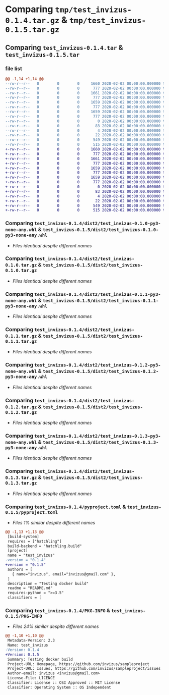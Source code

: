 # Comparing `tmp/test_invizus-0.1.4.tar.gz` & `tmp/test_invizus-0.1.5.tar.gz`

## Comparing `test_invizus-0.1.4.tar` & `test_invizus-0.1.5.tar`

### file list

```diff
@@ -1,14 +1,14 @@
--rw-r--r--   0        0        0     1660 2020-02-02 00:00:00.000000 test_invizus-0.1.4/dist2/test_invizus-0.1.0-py3-none-any.whl
--rw-r--r--   0        0        0      777 2020-02-02 00:00:00.000000 test_invizus-0.1.4/dist2/test_invizus-0.1.0.tar.gz
--rw-r--r--   0        0        0     1661 2020-02-02 00:00:00.000000 test_invizus-0.1.4/dist2/test_invizus-0.1.1-py3-none-any.whl
--rw-r--r--   0        0        0      777 2020-02-02 00:00:00.000000 test_invizus-0.1.4/dist2/test_invizus-0.1.1.tar.gz
--rw-r--r--   0        0        0     1659 2020-02-02 00:00:00.000000 test_invizus-0.1.4/dist2/test_invizus-0.1.2-py3-none-any.whl
--rw-r--r--   0        0        0      777 2020-02-02 00:00:00.000000 test_invizus-0.1.4/dist2/test_invizus-0.1.2.tar.gz
--rw-r--r--   0        0        0     1659 2020-02-02 00:00:00.000000 test_invizus-0.1.4/dist2/test_invizus-0.1.3-py3-none-any.whl
--rw-r--r--   0        0        0      777 2020-02-02 00:00:00.000000 test_invizus-0.1.4/dist2/test_invizus-0.1.3.tar.gz
--rw-r--r--   0        0        0        0 2020-02-02 00:00:00.000000 test_invizus-0.1.4/src/test_invizus/__init__.py
--rw-r--r--   0        0        0       83 2020-02-02 00:00:00.000000 test_invizus-0.1.4/src/test_invizus/invizus-test.py
--rw-r--r--   0        0        0        4 2020-02-02 00:00:00.000000 test_invizus-0.1.4/LICENCE
--rw-r--r--   0        0        0       22 2020-02-02 00:00:00.000000 test_invizus-0.1.4/README.md
--rw-r--r--   0        0        0      549 2020-02-02 00:00:00.000000 test_invizus-0.1.4/pyproject.toml
--rw-r--r--   0        0        0      515 2020-02-02 00:00:00.000000 test_invizus-0.1.4/PKG-INFO
+-rw-r--r--   0        0        0     1660 2020-02-02 00:00:00.000000 test_invizus-0.1.5/dist2/test_invizus-0.1.0-py3-none-any.whl
+-rw-r--r--   0        0        0      777 2020-02-02 00:00:00.000000 test_invizus-0.1.5/dist2/test_invizus-0.1.0.tar.gz
+-rw-r--r--   0        0        0     1661 2020-02-02 00:00:00.000000 test_invizus-0.1.5/dist2/test_invizus-0.1.1-py3-none-any.whl
+-rw-r--r--   0        0        0      777 2020-02-02 00:00:00.000000 test_invizus-0.1.5/dist2/test_invizus-0.1.1.tar.gz
+-rw-r--r--   0        0        0     1659 2020-02-02 00:00:00.000000 test_invizus-0.1.5/dist2/test_invizus-0.1.2-py3-none-any.whl
+-rw-r--r--   0        0        0      777 2020-02-02 00:00:00.000000 test_invizus-0.1.5/dist2/test_invizus-0.1.2.tar.gz
+-rw-r--r--   0        0        0     1659 2020-02-02 00:00:00.000000 test_invizus-0.1.5/dist2/test_invizus-0.1.3-py3-none-any.whl
+-rw-r--r--   0        0        0      777 2020-02-02 00:00:00.000000 test_invizus-0.1.5/dist2/test_invizus-0.1.3.tar.gz
+-rw-r--r--   0        0        0        0 2020-02-02 00:00:00.000000 test_invizus-0.1.5/src/test_invizus/__init__.py
+-rw-r--r--   0        0        0       83 2020-02-02 00:00:00.000000 test_invizus-0.1.5/src/test_invizus/invizus-test.py
+-rw-r--r--   0        0        0        4 2020-02-02 00:00:00.000000 test_invizus-0.1.5/LICENCE
+-rw-r--r--   0        0        0       22 2020-02-02 00:00:00.000000 test_invizus-0.1.5/README.md
+-rw-r--r--   0        0        0      549 2020-02-02 00:00:00.000000 test_invizus-0.1.5/pyproject.toml
+-rw-r--r--   0        0        0      515 2020-02-02 00:00:00.000000 test_invizus-0.1.5/PKG-INFO
```

### Comparing `test_invizus-0.1.4/dist2/test_invizus-0.1.0-py3-none-any.whl` & `test_invizus-0.1.5/dist2/test_invizus-0.1.0-py3-none-any.whl`

 * *Files identical despite different names*

### Comparing `test_invizus-0.1.4/dist2/test_invizus-0.1.0.tar.gz` & `test_invizus-0.1.5/dist2/test_invizus-0.1.0.tar.gz`

 * *Files identical despite different names*

### Comparing `test_invizus-0.1.4/dist2/test_invizus-0.1.1-py3-none-any.whl` & `test_invizus-0.1.5/dist2/test_invizus-0.1.1-py3-none-any.whl`

 * *Files identical despite different names*

### Comparing `test_invizus-0.1.4/dist2/test_invizus-0.1.1.tar.gz` & `test_invizus-0.1.5/dist2/test_invizus-0.1.1.tar.gz`

 * *Files identical despite different names*

### Comparing `test_invizus-0.1.4/dist2/test_invizus-0.1.2-py3-none-any.whl` & `test_invizus-0.1.5/dist2/test_invizus-0.1.2-py3-none-any.whl`

 * *Files identical despite different names*

### Comparing `test_invizus-0.1.4/dist2/test_invizus-0.1.2.tar.gz` & `test_invizus-0.1.5/dist2/test_invizus-0.1.2.tar.gz`

 * *Files identical despite different names*

### Comparing `test_invizus-0.1.4/dist2/test_invizus-0.1.3-py3-none-any.whl` & `test_invizus-0.1.5/dist2/test_invizus-0.1.3-py3-none-any.whl`

 * *Files identical despite different names*

### Comparing `test_invizus-0.1.4/dist2/test_invizus-0.1.3.tar.gz` & `test_invizus-0.1.5/dist2/test_invizus-0.1.3.tar.gz`

 * *Files identical despite different names*

### Comparing `test_invizus-0.1.4/pyproject.toml` & `test_invizus-0.1.5/pyproject.toml`

 * *Files 1% similar despite different names*

```diff
@@ -1,13 +1,13 @@
 [build-system]
 requires = ["hatchling"]
 build-backend = "hatchling.build"
 [project]
 name = "test_invizus"
-version = "0.1.4"
+version = "0.1.5"
 authors = [
   { name="invizus", email="invizus@gmail.com" },
 ]
 description = "Testing docker build"
 readme = "README.md"
 requires-python = ">=3.5"
 classifiers = [
```

### Comparing `test_invizus-0.1.4/PKG-INFO` & `test_invizus-0.1.5/PKG-INFO`

 * *Files 24% similar despite different names*

```diff
@@ -1,10 +1,10 @@
 Metadata-Version: 2.3
 Name: test_invizus
-Version: 0.1.4
+Version: 0.1.5
 Summary: Testing docker build
 Project-URL: Homepage, https://github.com/invizus/sampleproject
 Project-URL: Issues, https://github.com/invizus/sampleproject/issues
 Author-email: invizus <invizus@gmail.com>
 License-File: LICENCE
 Classifier: License :: OSI Approved :: MIT License
 Classifier: Operating System :: OS Independent
```

